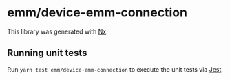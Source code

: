 # emm/device-emm-connection

This library was generated with [Nx](https://nx.dev).

## Running unit tests

Run `yarn test emm/device-emm-connection` to execute the unit tests via [Jest](https://jestjs.io).

